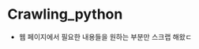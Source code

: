 # Crawling_python
- 웹 페이지에서 필요한 내용들을 원하는 부분만 스크랩 해왔ㄷ
<!--stackedit_data:
eyJoaXN0b3J5IjpbMTMzNDg1NjAyMCw4MjM0ODQ0NTJdfQ==
-->